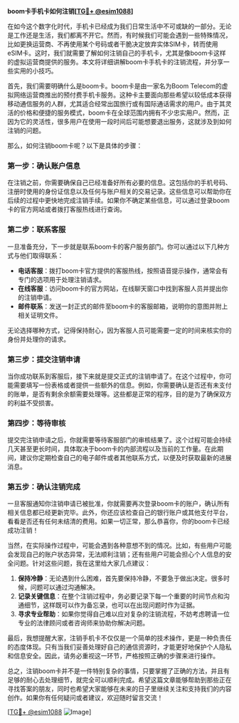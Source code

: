 **boom卡手机卡如何注销[[TG💪+ @esim1088](https://t.me/s/esim1088)]**

在如今这个数字化时代，手机卡已经成为我们日常生活中不可或缺的一部分。无论是工作还是生活，我们都离不开它。然而，有时候我们可能会遇到一些特殊情况，比如更换运营商、不再使用某个号码或者干脆决定放弃实体SIM卡，转而使用eSIM卡。这时，我们就需要了解如何注销自己的手机卡，尤其是像boom卡这样的虚拟运营商提供的服务。本文将详细讲解boom卡手机卡的注销流程，并分享一些实用的小技巧。

首先，我们需要明确什么是boom卡。boom卡是由一家名为Boom Telecom的虚拟网络运营商推出的预付费手机卡服务。这种卡主要面向那些希望以较低成本获得移动通信服务的人群，尤其适合经常出国旅行或有国际通话需求的用户。由于其灵活的价格和便捷的服务模式，boom卡在全球范围内拥有不少忠实用户。然而，正因为它的灵活性，很多用户在使用一段时间后可能想要退出服务，这就涉及到如何注销的问题。

那么，如何注销boom卡呢？以下是具体的步骤：

### 第一步：确认账户信息

在注销之前，你需要确保自己已经准备好所有必要的信息。这包括你的手机号码、注册时使用的身份证信息以及任何与账户相关的交易记录。这些信息可以帮助你在后续的过程中更快地完成注销手续。如果你不确定某些信息，可以通过登录boom卡的官方网站或者拨打客服热线进行查询。

### 第二步：联系客服

一旦准备充分，下一步就是联系boom卡的客户服务部门。你可以通过以下几种方式与他们取得联系：

- **电话客服**：拨打boom卡官方提供的客服热线，按照语音提示操作，通常会有专门的选项用于处理注销请求。
- **在线客服**：访问boom卡的官方网站，在线聊天窗口中找到客服人员并提出你的注销申请。
- **邮件联系**：发送一封正式的邮件至boom卡的客服邮箱，说明你的意图并附上相关证明文件。

无论选择哪种方式，记得保持耐心，因为客服人员可能需要一定的时间来核实你的身份并处理你的请求。

### 第三步：提交注销申请

当你成功联系到客服后，接下来就是提交正式的注销申请了。在这个过程中，你可能需要填写一份表格或者提供一些额外的信息。例如，你需要确认是否还有未支付的账单，是否有剩余余额需要处理等。这些都是正常的程序，目的是为了确保双方的利益不受损害。

### 第四步：等待审核

提交完注销申请之后，你就需要等待客服部门的审核结果了。这个过程可能会持续几天甚至更长时间，具体取决于boom卡的内部流程以及当前的工作量。在此期间，建议你定期检查自己的电子邮件或者其他联系方式，以便及时获取最新的进展消息。

### 第五步：确认注销完成

一旦客服通知你注销申请已被批准，你就需要再次登录boom卡的账户，确认所有相关信息都已经更新完毕。此外，你还应该检查自己的银行账户或其他支付平台，看看是否还有任何未结清的费用。如果一切正常，那么恭喜你，你的boom卡已经成功注销！

当然，在实际操作过程中，可能会遇到各种意想不到的情况。比如，有些用户可能会发现自己的账户状态异常，无法顺利注销；还有些用户可能会担心个人信息的安全问题。针对这些问题，我在这里给大家几点建议：

1. **保持冷静**：无论遇到什么困难，首先要保持冷静，不要急于做出决定。很多时候，问题可以通过沟通解决。
2. **记录关键信息**：在整个注销过程中，务必要记录下每一个重要的时间节点和沟通细节，这样既可以作为备忘录，也可以在出现问题时作为证据。
3. **寻求专业帮助**：如果你觉得自己难以应对复杂的注销流程，不妨考虑聘请一位专业的法律顾问或者咨询师来协助你解决问题。

最后，我想提醒大家，注销手机卡不仅仅是一个简单的技术操作，更是一种负责任的态度体现。只有当我们妥善处理好自己的通信资源时，才能更好地保护个人隐私和信息安全。因此，请务必重视这一环节，严格按照正确的步骤来进行操作。

总之，注销boom卡并不是一件特别复杂的事情，只要掌握了正确的方法，并且有足够的耐心去处理细节，就完全可以顺利完成。希望这篇文章能够帮助到那些正在寻找答案的朋友，同时也希望大家能够在未来的日子里继续关注和支持我们的内容创作。如果你有任何疑问或者建议，欢迎随时留言交流！

[[TG💪+ @esim1088](https://t.me/s/esim1088) ![Image](https://i.postimg.cc/4NQfJmqS/Snipaste-2025-05-13-00-14-12.png)]